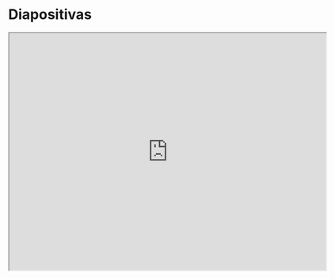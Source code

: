 # Diapositivas

<iframe src="https://drive.google.com/file/d/1Qjf3EGH4qge3EYtGfgaBOZzy0AazWCXF/preview" width="640" height="480" allow="autoplay"></iframe>
